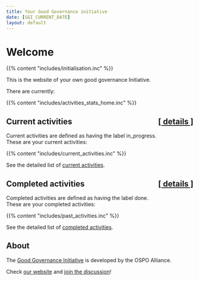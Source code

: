 ```yaml
---
title: Your Good Governance initiative
date: [GGI_CURRENT_DATE]
layout: default
---
```


# Welcome

{{% content "includes/initialisation.inc" %}}

This is the website of your own good governance Initiative.

There are currently:

{{% content "includes/activities_stats_home.inc" %}}


## Current activities <a href='current_activities' class='w3-text-grey' style="float:right">[ details ]</a> 

Current activities are defined as having the label <span class="w3-tag w3-light-grey">in_progress</span>. <br />
These are your current activities:

{{% content "includes/current_activities.inc" %}}

See the detailed list of [current activities](current_activities).


## Completed activities <a href='past_activities' class='w3-text-grey' style="float:right">[ details ]</a>

Completed activities are defined as having the label <span class="w3-tag w3-light-grey">done</span>. <br />
These are your completed activities:

{{% content "includes/past_activities.inc" %}}

See the detailed list of [completed activities](past_activities).

## About

The [Good Governance Initiative](https://ospo-alliance.org/ggi) is developed by the OSPO Alliance.

Check [our website](https://ospo-alliance.org) and [join the discussion](https://accounts.eclipse.org/mailing-list/ospo.zone)!
